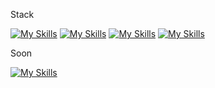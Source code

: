 Stack

[![My Skills](https://skillicons.dev/icons?i=js,bash,c,redux,mysql,kubernetes)](https://skillicons.dev)
[![My Skills](https://skillicons.dev/icons?i=graphql,linux,nodejs,react,vim,githubactions)](https://skillicons.dev)
[![My Skills](https://skillicons.dev/icons?i=ts,tailwind,docker,express,postgres,apollo)](https://skillicons.dev)
[![My Skills](https://skillicons.dev/icons?i=git,neovim,mongodb,redis,sqlite,nginx)](https://skillicons.dev)

Soon

[![My Skills](https://skillicons.dev/icons?i=rust)](https://skillicons.dev)
